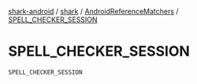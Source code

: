 [shark-android](../../index.md) / [shark](../index.md) / [AndroidReferenceMatchers](index.md) / [SPELL_CHECKER_SESSION](./-s-p-e-l-l_-c-h-e-c-k-e-r_-s-e-s-s-i-o-n.md)

# SPELL_CHECKER_SESSION

`SPELL_CHECKER_SESSION`